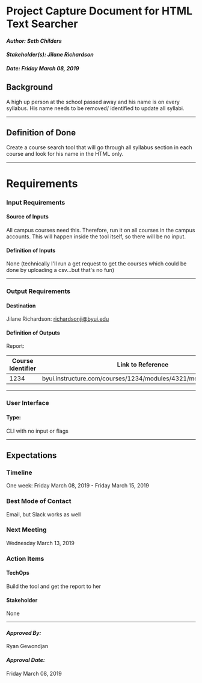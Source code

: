 # Project Capture Document for HTML Text Searcher
#### *Author: Seth Childers*
#### *Stakeholder(s): Jilane Richardson*
#### *Date: Friday March 08, 2019*


## Background

A high up person at the school passed away and his name is on every syllabus. His name needs to be removed/ identified to update all syllabi.

-----

## Definition of Done
Create a course search tool that will go through all syllabus section in each course and look for his name in the HTML only.

-----

# Requirements

### Input Requirements

#### Source of Inputs

All campus courses need this. Therefore, run it on all courses in the campus accounts. This will happen inside the tool itself, so there will be no input.

#### Definition of Inputs

None (technically I'll run a get request to get the courses which could be done by uploading a csv...but that's no fun)

---

### Output Requirements
#### Destination

Jilane Richardson: richardsonji@byui.edu

#### Definition of Outputs

Report: 

| Course Identifier | Link to Reference |
| ----------------- | ----------------- |
| 1234 | byui.instructure.com/courses/1234/modules/4321/moduleItems/2345 |

---

### User Interface

#### Type:

CLI with no input or flags

-----

## Expectations

### Timeline
One week: Friday March 08, 2019 - Friday March 15, 2019

### Best Mode of Contact
Email, but Slack works as well

### Next Meeting
Wednesday March 13, 2019

### Action Items
<!-- Recap Meeting -->
#### TechOps
Build the tool and get the report to her

#### Stakeholder
None

-----

#### *Approved By:* 
Ryan Gewondjan

#### *Approval Date:*
Friday March 08, 2019
